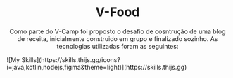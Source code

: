 <h1 align="center">V-Food</h1>

<p align="center">Como parte do V-Camp foi proposto o desafio de cosntrução de uma blog de receita, inicialmente construido em grupo e finalizado sozinho. As tecnologias utilizadas foram as seguintes:</p>
![My Skills](https://skills.thijs.gg/icons?i=java,kotlin,nodejs,figma&theme=light)](https://skills.thijs.gg)


